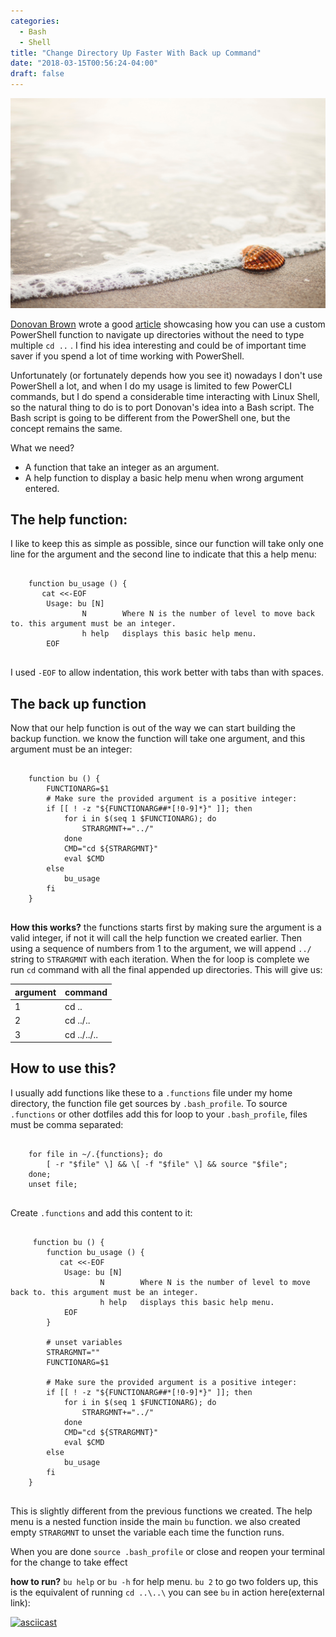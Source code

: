 ```yaml
---
categories:
  - Bash
  - Shell
title: "Change Directory Up Faster With Back up Command"
date: "2018-03-15T00:56:24-04:00"
draft: false
---
```


![Bash Shell photo](/static/img/beach-beachlife-salt-water-21859.jpg)

[Donovan Brown](http://donovanbrown.com) wrote a good [article](http://donovanbrown.com/post/Why-cd-when-you-can-just-backup) showcasing how you can use a custom PowerShell function to navigate up directories without the need to type multiple `cd ..` . I find his idea interesting and could be of important time saver if you spend a lot of time working with PowerShell.

Unfortunately (or fortunately depends how you see it) nowadays I don't use PowerShell a lot, and when I do my usage is limited to few PowerCLI commands, but I do spend a considerable time interacting with Linux Shell, so the natural thing to do is to port Donovan's idea into a Bash script. The Bash script is going to be different from the PowerShell one, but the concept remains the same.

What we need?
 - A function that take an integer as an argument.
 - A help function to display a basic help menu when wrong argument entered.

## The help function:
I like to keep this as simple as possible, since our function will take only one line for the argument and the second line to indicate that this a help menu:

<pre>
  <code class="language-bash">
    function bu_usage () {
       cat <<-EOF
        Usage: bu [N]
                N        Where N is the number of level to move back to. this argument must be an integer.
                h help   displays this basic help menu.
        EOF
  </code>
</pre>

I used `-EOF` to allow indentation, this work better with tabs than with spaces.

## The back up function
Now that our help function is out of the way we can start building the backup function. we know the function will take one argument, and this argument must be an integer:

<pre>
  <code class="language-bash">
    function bu () {
        FUNCTIONARG=$1
        # Make sure the provided argument is a positive integer:
        if [[ ! -z "${FUNCTIONARG##*[!0-9]*}" ]]; then
            for i in $(seq 1 $FUNCTIONARG); do
                STRARGMNT+="../"
            done
            CMD="cd ${STRARGMNT}"
            eval $CMD
        else
            bu_usage
        fi
    }
  </code>
</pre>

**How this works?** the functions starts first by making sure the argument is a valid integer, if not it will call the help function we created earlier. Then using a sequence of numbers from 1 to the argument, we will append `../` string to `STRARGMNT` with each iteration. When the for loop is complete we run `cd` command with all the final appended up directories. This will give us:


|argument|command    |
|--------|-----------|
|1       |cd ..      |
|2       |cd ../..   |
|3       |cd ../../..|


## How to use this?
I usually add functions like these to a `.functions` file under my home directory, the function file get sources by `.bash_profile`.
To source `.functions` or other dotfiles add this for loop to your `.bash_profile`, files must be comma separated:

<pre>
  <code class="language-bash">
    for file in ~/.{functions}; do
        [ -r "$file" \] && \[ -f "$file" \] && source "$file";
    done;
    unset file;
  </code>
</pre>

Create `.functions` and add this content to it:
<pre>
  <code class="language-bash">
     function bu () {
        function bu_usage () {
           cat <<-EOF
            Usage: bu [N]
                    N        Where N is the number of level to move back to. this argument must be an integer.
                    h help   displays this basic help menu.
            EOF
        }
    
        # unset variables
        STRARGMNT=""
        FUNCTIONARG=$1
    
        # Make sure the provided argument is a positive integer:
        if [[ ! -z "${FUNCTIONARG##*[!0-9]*}" ]]; then
            for i in $(seq 1 $FUNCTIONARG); do
                STRARGMNT+="../"
            done
            CMD="cd ${STRARGMNT}"
            eval $CMD
        else
            bu_usage
        fi
    }
  </code>
</pre>

This is slightly different from the previous functions we created. The help menu is a nested function inside the main `bu` function. we also created empty `STRARGMNT` to unset the variable each time the function runs.

When you are done `source .bash_profile` or close and reopen your terminal for the change to take effect

**how to run?**
`bu help` or `bu -h` for help menu.
`bu 2` to go two folders up, this is the equivalent of running `cd ..\..\`
you can see `bu` in action here(external link):

[![asciicast](https://asciinema.org/a/Serx0ac08heiRW4QI61FW2QKv.png)](https://asciinema.org/a/Serx0ac08heiRW4QI61FW2QKv)
